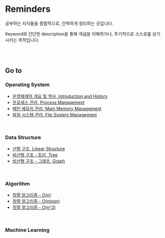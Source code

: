 # Reminders

공부하는 지식들을 종합적으로, 간략하게 정리하는 곳입니다.

Keyword와 간단한 description을 통해 개념을 이해하거나, 주기적으로 스스로를 상기시키는 목적입니다.

<br>

<br>

## Go to

### Operating System

- [운영체제의 개요 및 역사, Introduction and History](https://github.com/jarvis08/Reminders/tree/master/OperatingSystem/01_OS_History)
- [프로세스 관리, Process Management](https://github.com/jarvis08/Reminders/tree/master/OperatingSystem/02_ProcessManagement)
- [메인 메모리 관리, Main Memory Management](https://github.com/jarvis08/Reminders/tree/master/OperatingSystem/03_MainMemoryManagement)
- [파일 시스템 관리, File System Management](https://github.com/jarvis08/Reminders/tree/master/OperatingSystem/04_FileSystemManagement)

<br>

### Data Structure

- [선형 구조, Linear Structure](https://github.com/jarvis08/Reminders/tree/master/DataStructure/01_Linear)
- [비선형 구조 - 트리, Tree](https://github.com/jarvis08/Reminders/tree/master/DataStructure/02_Tree)
- [비선형 구조 - 그래프, Graph](https://github.com/jarvis08/Reminders/tree/master/DataStructure/03_Graph)

<br>

### Algorithm

- [정렬 알고리즘 - O(n)](https://github.com/jarvis08/Reminders/tree/master/Algorithm/01_Sorting_O(n))
- [정렬 알고리즘 - O(nlogn)](https://github.com/jarvis08/Reminders/tree/master/Algorithm/02_Sorting_O(nlogn))
- [정렬 알고리즘 - O(n^2)](https://github.com/jarvis08/Reminders/tree/master/Algorithm/03_Sorting_O(n^2))

<br>

### Machine Learning

